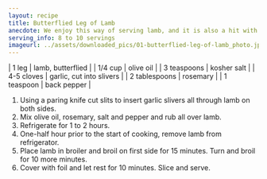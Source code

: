 ```yaml
---
layout: recipe
title: Butterflied Leg of Lamb
anecdote: We enjoy this way of serving lamb, and it is also a hit with company. It saves a lot of time if you ask your butcher to butterfly the leg for you. This is great either in the broiler or on the BBQ.
serving_info: 8 to 10 servings
imageurl: ../assets/downloaded_pics/01-butterflied-leg-of-lamb_photo.jpg
---
```

<!-- Ingredients -->

| 1 leg | lamb, butterflied |
| 1/4 cup | olive oil |
| 3 teaspoons | kosher salt |
| 4-5 cloves | garlic, cut into slivers |
| 2 tablespoons | rosemary |
| 1 teaspoon | back pepper |

<!-- split -->
<!-- Steps -->
1. Using a paring knife cut slits to insert garlic slivers all through lamb on both sides.
2. Mix olive oil, rosemary, salt and pepper and rub all over lamb.
3. Refrigerate for 1 to 2 hours.
4. One-half hour prior to the start of cooking, remove lamb from refrigerator.
5. Place lamb in broiler and broil on first side for 15 minutes. Turn and broil for 10 more minutes.
6. Cover with foil and let rest for 10 minutes. Slice and serve. 
